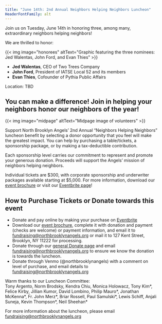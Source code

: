 ```yaml
--- 
title: "June 14th: 2nd Annual Neighbors Helping Neighbors Luncheon"
HeaderFontFamily: alt
---
```

Join us on Tuesday, June 14th in honoring three, among many, extraordinary neighbors helping neighbors!

We are thrilled to honor:

{{< img image="honorees" altText="Graphic featuring the three nominees: Jed Walentas, John Ford, and Evan Thies" >}}

* **Jed Walentas**, CEO of Two Trees Company
* **John Ford**, President of IATSE Local 52 and its members
* **Evan Thies**, Cofounder of Pythia Public Affairs

Location: TBD

## You can make a difference! Join in helping your neighbors honor our neighbors of the year!

{{< img image="midpage" altText="Midpage image of volunteers" >}}

Support North Brooklyn Angels’ 2nd Annual “Neighbors Helping Neighbors” luncheon benefit by selecting a donor opportunity that you feel will make the greatest impact. You can help by purchasing a table/tickets, a sponsorship package, or by making a tax-deductible contribution.  

Each sponsorship level carries our commitment to represent and promote your generous donation. Proceeds will support the Angels’ mission of neighbors helping neighbors.

Individual tickets are $300, with corporate sponsorship and underwriter packages available starting at $5,000. For more information, download our [event brochure](/luncheon/brochure.pdf) or visit our [Eventbrite page](https://www.eventbrite.com/e/neighbors-helping-neighbors-luncheon-tickets-321829670207)!

## How to Purchase Tickets or Donate towards this event

* Donate and pay online by making your purchase on [Eventbrite](https://www.eventbrite.com/e/neighbors-helping-neighbors-luncheon-tickets-321829670207)
* Download our [event brochure](/luncheon/brochure.pdf), complete it with donation and payment (checks are welcome) or payment information, and email it to [fundraising@northbrooklynangels.org](mailto:fundraising@northbrooklynangels.org) or mail it to 127 Kent Street, Brooklyn, NY 11222 for processing.
* Donate through our [general Donate page](/donate) and email [fundraising@northbrooklynangels.org](mailto:fundraising@northbrooklynangels.org) to ensure we know the donation is towards the luncheon.
* Donate through Venmo (@northbrooklynangels) with a comment on level of purchase, and email details to [fundraising@northbrooklynangels.org](mailto:fundraising@northbrooklynangels.org) 

Warm thanks to our Luncheon Committee:  
Tony Argento, Norm Brodsky, Kendra Chiu, Monica Holowacz, Tony Kim*, Felice Kirby, Jillian Kumor, David Lombino, Philip Mauro*, Jonathan McKenna*, Fr. John Merz*, Briar Rossell, Paul Samulski*, Lewis Schiff, Anjali Suneja, Kevin Thompson*, Neil Sheehan*

For more information about the luncheon, please email [fundraising@northbrooklynangels.org](mailto:fundraising@northbrooklynangels.org)
